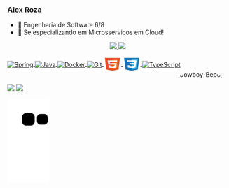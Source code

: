 ### Alex Roza 

- 🔭 Engenharia de Software 6/8
- 🌱 Se especializando em Microsservicos em Cloud!

<div align="center">
  <a href="https://github.com/AlexRozaLopes">
  <img height="180em" src="https://github-readme-stats.vercel.app/api?username=alexrozalopes&show_icons=true&theme=dark&include_all_commits=true&count_private=true"/>
  <img height="180em" src="https://github-readme-stats.vercel.app/api/top-langs/?username=alexrozalopes&layout=compact&langs_count=7&theme=dark"/>
</div>
  
  <div style="display: inline_block"><br>
  <img align="center" alt="Spring" height="30" width="40" src="https://cdn.jsdelivr.net/gh/devicons/devicon/icons/spring/spring-original.svg">
  <img align="center" alt="Java" height="30" width="40" src="https://cdn.jsdelivr.net/gh/devicons/devicon/icons/java/java-original-wordmark.svg">
  <img align="center" alt="Docker" height="30" width="40" src="https://cdn.jsdelivr.net/gh/devicons/devicon/icons/docker/docker-original-wordmark.svg">
  <img align="center" alt="Git" height="30" width="40" src="https://cdn.jsdelivr.net/gh/devicons/devicon/icons/git/git-original.svg">
  <img align="center" alt="HTML" height="30" width="40" src="https://raw.githubusercontent.com/devicons/devicon/master/icons/html5/html5-original.svg">
  <img align="center" alt="CSS" height="30" width="40" src="https://raw.githubusercontent.com/devicons/devicon/master/icons/css3/css3-original.svg">
  <img align="center" alt="TypeScript" height="30" width="40" src="https://cdn.jsdelivr.net/gh/devicons/devicon/icons/typescript/typescript-original.svg">
  <img align="right" alt="Cowboy-Bepope" height="150" style="border-radius:50px;"src="https://cdn.discordapp.com/attachments/625503473395433482/904400528539262986/leorio.gif">
</div>
  
  ##
  
  <div> 
  <a href = "mailto:alexroza25@gmail.com"><img src="https://img.shields.io/badge/-Gmail-%23333?style=for-the-badge&logo=gmail&logoColor=white" target="_blank"></a>
  <a href="https://www.linkedin.com/in/alex-roza-78785a16a/" target="_blank"><img src="https://img.shields.io/badge/-LinkedIn-%230077B5?style=for-the-badge&logo=linkedin&logoColor=white" target="_blank"></a> 
    </div>
    
  ![Snake animation](https://github.com/AlexRozaLopes/AlexRozaLopes/blob/output/github-contribution-grid-snake.svg)
 
